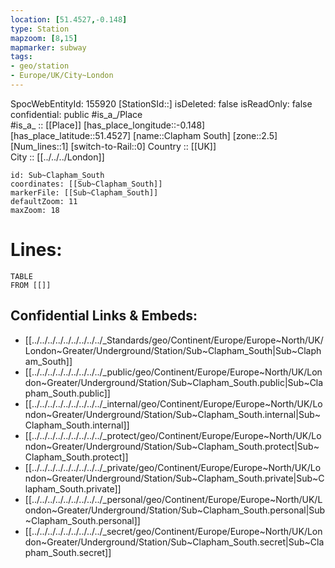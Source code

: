 ```yaml
---
location: [51.4527,-0.148] 
type: Station 
mapzoom: [8,15] 
mapmarker: subway 
tags:
- geo/station
- Europe/UK/City~London
---
```

SpocWebEntityId: 155920
[StationSId::] 
isDeleted: false
isReadOnly: false
confidential: public
#is_a_/Place  
#is_a_ :: [[Place]] 
[has_place_longitude::-0.148] 
[has_place_latitude::51.4527] 
[name::Clapham South] 
[zone::2.5] 
[Num_lines::1] 
[switch-to-Rail::0] 
Country :: [[UK]]  
City :: [[../../../London]]  


```leaflet
id: Sub~Clapham_South
coordinates: [[Sub~Clapham_South]] 
markerFile: [[Sub~Clapham_South]] 
defaultZoom: 11 
maxZoom: 18
```


# Lines: 
```dataview
TABLE 
FROM [[]] 
```

## Confidential Links & Embeds: 
- [[../../../../../../../../../_Standards/geo/Continent/Europe/Europe~North/UK/London~Greater/Underground/Station/Sub~Clapham_South|Sub~Clapham_South]] 
- [[../../../../../../../../../_public/geo/Continent/Europe/Europe~North/UK/London~Greater/Underground/Station/Sub~Clapham_South.public|Sub~Clapham_South.public]] 
- [[../../../../../../../../../_internal/geo/Continent/Europe/Europe~North/UK/London~Greater/Underground/Station/Sub~Clapham_South.internal|Sub~Clapham_South.internal]] 
- [[../../../../../../../../../_protect/geo/Continent/Europe/Europe~North/UK/London~Greater/Underground/Station/Sub~Clapham_South.protect|Sub~Clapham_South.protect]] 
- [[../../../../../../../../../_private/geo/Continent/Europe/Europe~North/UK/London~Greater/Underground/Station/Sub~Clapham_South.private|Sub~Clapham_South.private]] 
- [[../../../../../../../../../_personal/geo/Continent/Europe/Europe~North/UK/London~Greater/Underground/Station/Sub~Clapham_South.personal|Sub~Clapham_South.personal]] 
- [[../../../../../../../../../_secret/geo/Continent/Europe/Europe~North/UK/London~Greater/Underground/Station/Sub~Clapham_South.secret|Sub~Clapham_South.secret]] 
